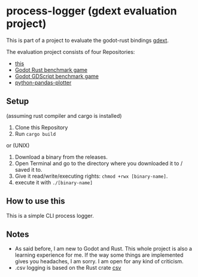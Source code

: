 # process-logger (gdext evaluation project)

This is part of a project to evaluate the godot-rust bindings [gdext](https://github.com/godot-rust/gdext).

The evaluation project consists of four Repositories:

- [this](https://github.com/franziskusz/process-logger)
- [Godot Rust benchmark game](https://github.com/franziskusz/dodge-r)
- [Godot GDScript benchmark game](https://github.com/franziskusz/dodge-gds)
- [python-pandas-plotter](https://github.com/franziskusz/pandas-plotter)

## Setup
(assuming rust compiler and cargo is installed)
1. Clone this Repository
2. Run `cargo build`

or (UNIX)
1. Download a binary from the releases.
2. Open Terminal and go to the directory where you downloaded it to / saved it to.
3. Give it read/write/executing rights: `chmod +rwx [binary-name]`.
4. execute it with `./[binary-name]`

## How to use this
This is a simple CLI process logger.

## Notes

- As said before, I am new to Godot and Rust. This whole project is also a learning experience for me. If the way some things are implemented gives you headaches, I am sorry. I am open for any kind of criticism.
- .csv logging is based on the Rust crate [csv](https://crates.io/crates/csv)
